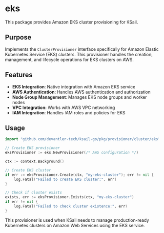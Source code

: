 # eks

This package provides Amazon EKS cluster provisioning for KSail.

## Purpose

Implements the `ClusterProvisioner` interface specifically for Amazon Elastic Kubernetes Service (EKS) clusters. This provisioner handles the creation, management, and lifecycle operations for EKS clusters on AWS.

## Features

- **EKS Integration**: Native integration with Amazon EKS service
- **AWS Authentication**: Handles AWS authentication and authorization
- **Node Group Management**: Manages EKS node groups and worker nodes
- **VPC Integration**: Works with AWS VPC networking
- **IAM Integration**: Handles IAM roles and policies for EKS

## Usage

```go
import "github.com/devantler-tech/ksail-go/pkg/provisioner/cluster/eks"

// Create EKS provisioner
eksProvisioner := eks.NewProvisioner(/* AWS configuration */)

ctx := context.Background()

// Create EKS cluster
if err := eksProvisioner.Create(ctx, "my-eks-cluster"); err != nil {
    log.Fatal("Failed to create EKS cluster:", err)
}

// Check if cluster exists
exists, err := eksProvisioner.Exists(ctx, "my-eks-cluster")
if err != nil {
    log.Fatal("Failed to check cluster existence:", err)
}
```

This provisioner is used when KSail needs to manage production-ready Kubernetes clusters on Amazon Web Services using the EKS service.